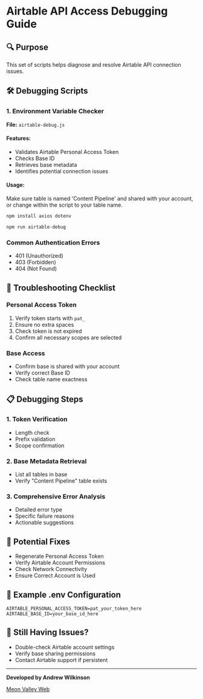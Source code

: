 # Airtable API Access Debugging Guide

## 🔍 Purpose
This set of scripts helps diagnose and resolve Airtable API connection issues.

## 🛠 Debugging Scripts

### 1. Environment Variable Checker
**File:** `airtable-debug.js`

#### Features:
- Validates Airtable Personal Access Token
- Checks Base ID
- Retrieves base metadata
- Identifies potential connection issues

#### Usage:

Make sure table is named 'Content Pipeline' and shared with your account, or change within the script to your table name.

```bash
npm install axios dotenv
```


```bash
npm run airtable-debug
```

### Common Authentication Errors
- 401 (Unauthorized)
- 403 (Forbidden)
- 404 (Not Found)

## 🚨 Troubleshooting Checklist

### Personal Access Token
1. Verify token starts with `pat_`
2. Ensure no extra spaces
3. Check token is not expired
4. Confirm all necessary scopes are selected

### Base Access
- Confirm base is shared with your account
- Verify correct Base ID
- Check table name exactness

## 📋 Debugging Steps

### 1. Token Verification
- Length check
- Prefix validation
- Scope confirmation

### 2. Base Metadata Retrieval
- List all tables in base
- Verify "Content Pipeline" table exists

### 3. Comprehensive Error Analysis
- Detailed error type
- Specific failure reasons
- Actionable suggestions

## 🔧 Potential Fixes
- Regenerate Personal Access Token
- Verify Airtable Account Permissions
- Check Network Connectivity
- Ensure Correct Account is Used

## 📝 Example .env Configuration
```
AIRTABLE_PERSONAL_ACCESS_TOKEN=pat_your_token_here
AIRTABLE_BASE_ID=your_base_id_here
```

## 🤔 Still Having Issues?
- Double-check Airtable account settings
- Verify base sharing permissions
- Contact Airtable support if persistent

---

**Developed by Andrew Wilkinson**

[Meon Valley Web](https://meonvalleyweb.com 'Meon Valley Web Website')
